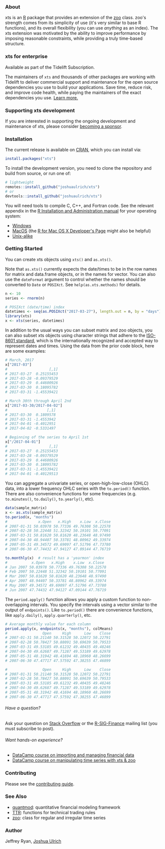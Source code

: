 ### About

xts is an [R](https://www.r-project.org) package that provides an extension of
the [zoo](https://CRAN.R-project.org/package=zoo) class.  zoo's strength comes
from its simplicity of use (it's very similar to base R functions), and its
overall flexibility (you can use *anything* as an index).  The xts extension
was motivated by the ability to improve performance by imposing reasonable
constraints, while providing a truly time-based structure.

### xts for enterprise

Available as part of the Tidelift Subscription.

The maintainers of `xts` and thousands of other packages are working with Tidelift to deliver commercial support and maintenance for the open source dependencies you use to build your applications. Save time, reduce risk, and improve code health, while paying the maintainers of the exact dependencies you use. [Learn more.](https://tidelift.com/subscription/pkg/cran-xts?utm_source=cran-xts&utm_medium=referral&utm_campaign=enterprise&utm_term=repo)

### Supporting xts development

If you are interested in supporting the ongoing development and maintenance of xts, please consider [becoming a sponsor](https://github.com/sponsors/joshuaulrich).

### Installation

The current release is available on [CRAN](https://CRAN.R-project.org/package=xts),
which you can install via:

```r
install.packages("xts")
```

To install the development version, you need to clone the repository and build
from source, or run one of:

```r
# lightweight
remotes::install_github("joshuaulrich/xts")
# or
devtools::install_github("joshuaulrich/xts")
```

You will need tools to compile C, C++, and Fortran code. See the relevant
appendix in the [R Installation and Administration manual](https://cran.r-project.org/doc/manuals/r-release/R-admin.html)
for your operating system:

- [Windows](https://cran.r-project.org/doc/manuals/r-release/R-admin.html#The-Windows-toolset)
- [MacOS](https://cran.r-project.org/doc/manuals/r-release/R-admin.html#macOS) (the [R for Mac OS X Developer's Page](https://r.research.att.com/) might also be helpful)
- [Unix-alike](https://cran.r-project.org/doc/manuals/r-release/R-admin.html#Essential-and-useful-other-programs-under-a-Unix_002dalike)

### Getting Started

You can create xts objects using `xts()` and `as.xts()`.

Note that `as.xts()` currently expects the date/times to be in the row names
for matrix and data.frame objects, or in the names for vector. You can also
use the `dateFormat` argument to control whether the names should be converted
to `Date` or `POSIXct`. See `help(as.xts.methods)` for details.

```r
n <- 10
series <- rnorm(n)

# POSIXct (date/time) index
datetimes <- seq(as.POSIXct("2017-03-27"), length.out = n, by = "days")
library(xts)
x <- xts(series, datetimes)
```

In addition to the usual ways you can subset matrix and zoo objects, you can
also subset xts objects using character strings that adhere to the
[ISO-8601 standard](https://en.wikipedia.org/wiki/ISO_8601), which is the
internationally recognized and accepted way to represent dates and times.
Using the data from the prior code block, here are some examples:

```r
# March, 2017
x["2017-03"]
#                   [,1]
# 2017-03-27  0.25155453
# 2017-03-28 -0.09379529
# 2017-03-29  0.44600926
# 2017-03-30  0.18095782
# 2017-03-31 -1.45539421

# March 30th through April 2nd
x["2017-03-30/2017-04-02"]
#                  [,1]
# 2017-03-30  0.1809578
# 2017-03-31 -1.4553942
# 2017-04-01 -0.4012951
# 2017-04-02 -0.5331497

# Beginning of the series to April 1st
x["/2017-04-01"]
#                   [,1]
# 2017-03-27  0.25155453
# 2017-03-28 -0.09379529
# 2017-03-29  0.44600926
# 2017-03-30  0.18095782
# 2017-03-31 -1.45539421
# 2017-04-01 -0.40129513
```

You can aggregate a univariate series, or open-high-low-close (OHLC) data, into
a lower frequency OHLC series with the `to.period()` function. There are also
convenience functions for some frequencies (e.g. `to.minutes()`, `to.daily()`,
`to.yearly()`, etc).

```r
data(sample_matrix)
x <- as.xts(sample_matrix)
to.period(x, "months")
#              x.Open   x.High    x.Low  x.Close
# 2007-01-31 50.03978 50.77336 49.76308 50.22578
# 2007-02-28 50.22448 51.32342 50.19101 50.77091
# 2007-03-31 50.81620 50.81620 48.23648 48.97490
# 2007-04-30 48.94407 50.33781 48.80962 49.33974
# 2007-05-31 49.34572 49.69097 47.51796 47.73780
# 2007-06-30 47.74432 47.94127 47.09144 47.76719

to.monthly(x)  # result has a 'yearmon' index
#           x.Open   x.High    x.Low  x.Close
# Jan 2007 50.03978 50.77336 49.76308 50.22578
# Feb 2007 50.22448 51.32342 50.19101 50.77091
# Mar 2007 50.81620 50.81620 48.23648 48.97490
# Apr 2007 48.94407 50.33781 48.80962 49.33974
# May 2007 49.34572 49.69097 47.51796 47.73780
# Jun 2007 47.74432 47.94127 47.09144 47.76719
```

The `period.apply()` function allows you apply a custom function to non-
overlapping intervals. You specify the intervals using a vector similar to the
output of `endpoints()`. Like `to.period()` there are convenience functions,
like `apply.daily()`, `apply.quarterly()`, etc.

```r
# Average monthly value for each column
period.apply(x, endpoints(x, "months"), colMeans)
#                Open     High      Low    Close
# 2007-01-31 50.21140 50.31528 50.12072 50.22791
# 2007-02-28 50.78427 50.88091 50.69639 50.79533
# 2007-03-31 49.53185 49.61232 49.40435 49.48246
# 2007-04-30 49.62687 49.71287 49.53189 49.62978
# 2007-05-31 48.31942 48.41694 48.18960 48.26699
# 2007-06-30 47.47717 47.57592 47.38255 47.46899

#                Open     High      Low    Close
# 2007-01-31 50.21140 50.31528 50.12072 50.22791
# 2007-02-28 50.78427 50.88091 50.69639 50.79533
# 2007-03-31 49.53185 49.61232 49.40435 49.48246
# 2007-04-30 49.62687 49.71287 49.53189 49.62978
# 2007-05-31 48.31942 48.41694 48.18960 48.26699
# 2007-06-30 47.47717 47.57592 47.38255 47.46899
```

###### Have a question?

Ask your question on [Stack Overflow](http://stackoverflow.com/questions/tagged/r)
or the [R-SIG-Finance](https://stat.ethz.ch/mailman/listinfo/r-sig-finance)
mailing list (you must subscribe to post).

###### Want hands-on experience?

- [DataCamp course on importing and managing financial data](https://www.datacamp.com/courses/importing-and-managing-financial-data-in-r)
- [DataCamp course on manipulating time series with xts & zoo](https://www.datacamp.com/courses/manipulating-time-series-data-in-r-with-xts-zoo)

### Contributing

Please see the [contributing guide](.github/CONTRIBUTING.md).

### See Also

- [quantmod](https://CRAN.R-project.org/package=quantmod): quantitative financial modeling framework
- [TTR](https://CRAN.R-project.org/package=TTR): functions for technical trading
rules
- [zoo](https://CRAN.R-project.org/package=zoo): class for regular and irregular time series

### Author

Jeffrey Ryan, [Joshua Ulrich](https://about.me/joshuaulrich)

